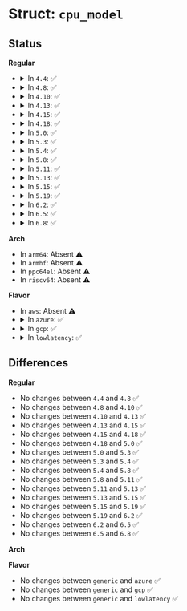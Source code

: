 # Struct: <code>cpu_model</code>

## Status
<b>Regular</b>
<ul>
<li>
<details>
<summary>In <code>4.4</code>: ✅</summary>

```c
struct cpu_model {
    const struct cpu_id *cpu_id;
    const char *model_name;
    unsigned int max_freq;
    struct cpufreq_frequency_table *op_points;
};
```
</details>
</li>
<li>
<details>
<summary>In <code>4.8</code>: ✅</summary>

```c
struct cpu_model {
    const struct cpu_id *cpu_id;
    const char *model_name;
    unsigned int max_freq;
    struct cpufreq_frequency_table *op_points;
};
```
</details>
</li>
<li>
<details>
<summary>In <code>4.10</code>: ✅</summary>

```c
struct cpu_model {
    const struct cpu_id *cpu_id;
    const char *model_name;
    unsigned int max_freq;
    struct cpufreq_frequency_table *op_points;
};
```
</details>
</li>
<li>
<details>
<summary>In <code>4.13</code>: ✅</summary>

```c
struct cpu_model {
    const struct cpu_id *cpu_id;
    const char *model_name;
    unsigned int max_freq;
    struct cpufreq_frequency_table *op_points;
};
```
</details>
</li>
<li>
<details>
<summary>In <code>4.15</code>: ✅</summary>

```c
struct cpu_model {
    const struct cpu_id *cpu_id;
    const char *model_name;
    unsigned int max_freq;
    struct cpufreq_frequency_table *op_points;
};
```
</details>
</li>
<li>
<details>
<summary>In <code>4.18</code>: ✅</summary>

```c
struct cpu_model {
    const struct cpu_id *cpu_id;
    const char *model_name;
    unsigned int max_freq;
    struct cpufreq_frequency_table *op_points;
};
```
</details>
</li>
<li>
<details>
<summary>In <code>5.0</code>: ✅</summary>

```c
struct cpu_model {
    const struct cpu_id *cpu_id;
    const char *model_name;
    unsigned int max_freq;
    struct cpufreq_frequency_table *op_points;
};
```
</details>
</li>
<li>
<details>
<summary>In <code>5.3</code>: ✅</summary>

```c
struct cpu_model {
    const struct cpu_id *cpu_id;
    const char *model_name;
    unsigned int max_freq;
    struct cpufreq_frequency_table *op_points;
};
```
</details>
</li>
<li>
<details>
<summary>In <code>5.4</code>: ✅</summary>

```c
struct cpu_model {
    const struct cpu_id *cpu_id;
    const char *model_name;
    unsigned int max_freq;
    struct cpufreq_frequency_table *op_points;
};
```
</details>
</li>
<li>
<details>
<summary>In <code>5.8</code>: ✅</summary>

```c
struct cpu_model {
    const struct cpu_id *cpu_id;
    const char *model_name;
    unsigned int max_freq;
    struct cpufreq_frequency_table *op_points;
};
```
</details>
</li>
<li>
<details>
<summary>In <code>5.11</code>: ✅</summary>

```c
struct cpu_model {
    const struct cpu_id *cpu_id;
    const char *model_name;
    unsigned int max_freq;
    struct cpufreq_frequency_table *op_points;
};
```
</details>
</li>
<li>
<details>
<summary>In <code>5.13</code>: ✅</summary>

```c
struct cpu_model {
    const struct cpu_id *cpu_id;
    const char *model_name;
    unsigned int max_freq;
    struct cpufreq_frequency_table *op_points;
};
```
</details>
</li>
<li>
<details>
<summary>In <code>5.15</code>: ✅</summary>

```c
struct cpu_model {
    const struct cpu_id *cpu_id;
    const char *model_name;
    unsigned int max_freq;
    struct cpufreq_frequency_table *op_points;
};
```
</details>
</li>
<li>
<details>
<summary>In <code>5.19</code>: ✅</summary>

```c
struct cpu_model {
    const struct cpu_id *cpu_id;
    const char *model_name;
    unsigned int max_freq;
    struct cpufreq_frequency_table *op_points;
};
```
</details>
</li>
<li>
<details>
<summary>In <code>6.2</code>: ✅</summary>

```c
struct cpu_model {
    const struct cpu_id *cpu_id;
    const char *model_name;
    unsigned int max_freq;
    struct cpufreq_frequency_table *op_points;
};
```
</details>
</li>
<li>
<details>
<summary>In <code>6.5</code>: ✅</summary>

```c
struct cpu_model {
    const struct cpu_id *cpu_id;
    const char *model_name;
    unsigned int max_freq;
    struct cpufreq_frequency_table *op_points;
};
```
</details>
</li>
<li>
<details>
<summary>In <code>6.8</code>: ✅</summary>

```c
struct cpu_model {
    const struct cpu_id *cpu_id;
    const char *model_name;
    unsigned int max_freq;
    struct cpufreq_frequency_table *op_points;
};
```
</details>
</li>
</ul>
<b>Arch</b>
<ul>
<li>
In <code>arm64</code>: Absent ⚠️
</li>
<li>
In <code>armhf</code>: Absent ⚠️
</li>
<li>
In <code>ppc64el</code>: Absent ⚠️
</li>
<li>
In <code>riscv64</code>: Absent ⚠️
</li>
</ul>
<b>Flavor</b>
<ul>
<li>
In <code>aws</code>: Absent ⚠️
</li>
<li>
<details>
<summary>In <code>azure</code>: ✅</summary>

```c
struct cpu_model {
    const struct cpu_id *cpu_id;
    const char *model_name;
    unsigned int max_freq;
    struct cpufreq_frequency_table *op_points;
};
```
</details>
</li>
<li>
<details>
<summary>In <code>gcp</code>: ✅</summary>

```c
struct cpu_model {
    const struct cpu_id *cpu_id;
    const char *model_name;
    unsigned int max_freq;
    struct cpufreq_frequency_table *op_points;
};
```
</details>
</li>
<li>
<details>
<summary>In <code>lowlatency</code>: ✅</summary>

```c
struct cpu_model {
    const struct cpu_id *cpu_id;
    const char *model_name;
    unsigned int max_freq;
    struct cpufreq_frequency_table *op_points;
};
```
</details>
</li>
</ul>

## Differences
<b>Regular</b>
<ul>
<li>
No changes between <code>4.4</code> and <code>4.8</code> ✅
</li>
<li>
No changes between <code>4.8</code> and <code>4.10</code> ✅
</li>
<li>
No changes between <code>4.10</code> and <code>4.13</code> ✅
</li>
<li>
No changes between <code>4.13</code> and <code>4.15</code> ✅
</li>
<li>
No changes between <code>4.15</code> and <code>4.18</code> ✅
</li>
<li>
No changes between <code>4.18</code> and <code>5.0</code> ✅
</li>
<li>
No changes between <code>5.0</code> and <code>5.3</code> ✅
</li>
<li>
No changes between <code>5.3</code> and <code>5.4</code> ✅
</li>
<li>
No changes between <code>5.4</code> and <code>5.8</code> ✅
</li>
<li>
No changes between <code>5.8</code> and <code>5.11</code> ✅
</li>
<li>
No changes between <code>5.11</code> and <code>5.13</code> ✅
</li>
<li>
No changes between <code>5.13</code> and <code>5.15</code> ✅
</li>
<li>
No changes between <code>5.15</code> and <code>5.19</code> ✅
</li>
<li>
No changes between <code>5.19</code> and <code>6.2</code> ✅
</li>
<li>
No changes between <code>6.2</code> and <code>6.5</code> ✅
</li>
<li>
No changes between <code>6.5</code> and <code>6.8</code> ✅
</li>
</ul>
<b>Arch</b>
<ul>
</ul>
<b>Flavor</b>
<ul>
<li>
No changes between <code>generic</code> and <code>azure</code> ✅
</li>
<li>
No changes between <code>generic</code> and <code>gcp</code> ✅
</li>
<li>
No changes between <code>generic</code> and <code>lowlatency</code> ✅
</li>
</ul>
